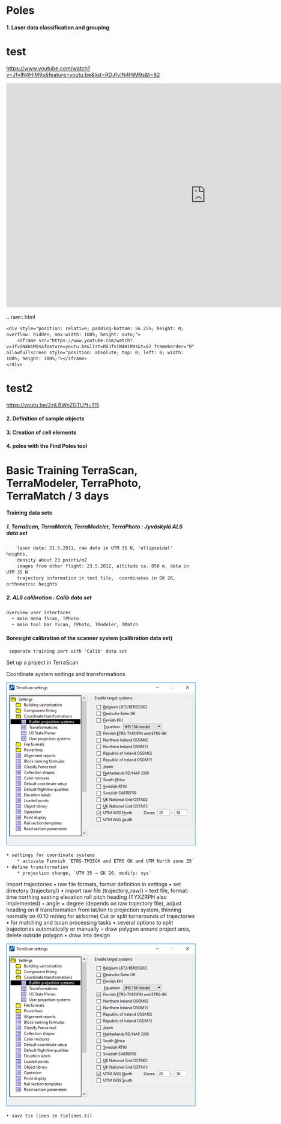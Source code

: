 # Poles
#### 1. Laser data classification and grouping

test
==============

https://www.youtube.com/watch?v=JfvIN4HiM9s&feature=youtu.be&list=RDJfvIN4HiM9s&t=82

<dl>      
  <iframe id='test1' name='part1' width="1062" height="597" src="https://www.youtube.com/embed/CVNTzl544y0?start=225&end=268;rel=0&amp;showinfo=0" frameborder="0" allow="autoplay; encrypted-media" allowfullscreen></iframe>
    </div> </dl>


.. raw:: html

    <div style="position: relative; padding-bottom: 56.25%; height: 0; overflow: hidden; max-width: 100%; height: auto;">
        <iframe src="https://www.youtube.com/watch?v=JfvIN4HiM9s&feature=youtu.be&list=RDJfvIN4HiM9s&t=82 frameborder="0" allowfullscreen style="position: absolute; top: 0; left: 0; width: 100%; height: 100%;"></iframe>
    </div>
test2
==============
https://youtu.be/2zjLBWnZGTU?t=115

#### 2. Definition of sample objects
#### 3. Creation of cell elements
#### 4. poles with the Find Poles tool





Basic Training TerraScan, TerraModeler, TerraPhoto, TerraMatch / 3 days
==============

#### Training data sets
##### 1. TerraScan, TerraMatch, TerraModeler, TerraPhoto : Jyväskylä ALS data set
		laser data: 21.5.2011, raw data in UTM 35 N, 'ellipsoidal' heights,
		density about 23 points/m2
		images from other flight: 23.5.2012, altitude ca. 850 m, data in UTM 35 N
		trajectory information in text file,  coordinates in GK 26, orthometric heights
##### 2. ALS calibration : Calib data set
    Overview user interfaces
      • main menu TScan, TPhoto
      • main tool bar TScan, TPhoto, TModeler, TMatch
      
#### Boresight calibration of the scanner system (calibration data set)

     separate training part with 'Calib' data set

Set up a project in TerraScan

Coordinate system settings and transformations

![image](img/screenshot.png)

    • settings for coordinate systems
        * activate Finnish `ETRS-TM35GK and ETRS GK and UTM North zone 35`
    • define transformation
        * projection change, `UTM 35 → GK 26, modify: xyz`
	
Import trajectories
    • raw file formats, format definition in settings
    • set directory (trajectory/)
    • import raw file (trajectory_raw/)
        ◦ text file, format: time northing easting elevation roll pitch heading (TYXZRPH also implemented)
        ◦ angle = degree (depends on raw trajectory file), adjust heading on if transformation from lat/lon to projection system, thinning normally on (0.10 m/deg for airborne)
Cut or split turnarounds of trajectories
    • for matching and tscan processing tasks
    • several options to split trajectories automatically or manually
        ◦ draw polygon around project area, delete outside polygon
    • draw into design


![image](img/screenshot2.png)


    • save tie lines in tielines.til
